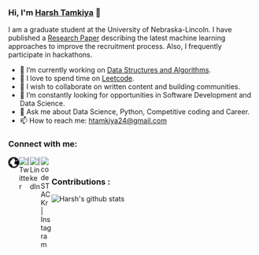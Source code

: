 ### Hi, I'm <a href='https://harsht24.github.io/'>Harsh Tamkiya</a> 👋

I am a graduate student at the University of Nebraska-Lincoln. I have published a <a href='http://www.jetir.org/view?paper=JETIR2006237'>Research Paper</a> describing the latest machine learning approaches to improve the recruitment process. Also, I frequently participate in hackathons.

* 🔭 I’m currently working on <a href='https://github.com/harsht24/Placement-Series-in-Java'>Data Structures and Algorithms</a>.
* 🎩 I love to spend time on <a href='https://leetcode.com/harsht24/'>Leetcode</a>.
* 👯 I wish to collaborate on written content and building communities.
* 🤔 I’m constantly looking for opportunities in Software Development and Data Science.
* 💬 Ask me about Data Science, Python, Competitive coding and Career.
* 📫 How to reach me: htamkiya24@gmail.com
### Connect with me:

<a href='https://harsht24.github.io/'><img align="left" alt="harsht24.github.io" width="22px" src="https://raw.githubusercontent.com/iconic/open-iconic/master/svg/globe.svg" /></a>
<a href='https://twitter.com/HarshTamkiya1'><img align="left" alt=" | Twitter" width="22px" src="https://cdn.jsdelivr.net/npm/simple-icons@v3/icons/twitter.svg" /></a>
<a href='#\https://www.linkedin.com/in/harsh-tamkiya/'><img align="left" alt=" | LinkedIn" width="22px" src="https://cdn.jsdelivr.net/npm/simple-icons@v3/icons/linkedin.svg"/></a>
<a href='https://www.instagram.com/10tamkiya_harsh/?igshid=z3j7ewhe1liq'><img align="left" alt="codeSTACKr | Instagram" width="22px" src="https://cdn.jsdelivr.net/npm/simple-icons@v3/icons/instagram.svg" /></a>

</br>

### Contributions : 

![Harsh's github stats](https://github-readme-stats.vercel.app/api?username=harsht24&theme=algolia&hide=stars,issues)







